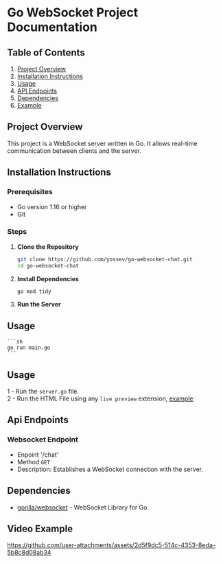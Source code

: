 # Go WebSocket Project Documentation
## Table of Contents

1. [Project Overview](#project-overview)
2. [Installation Instructions](#installation-instructions)
3. [Usage](#usage)
4. [API Endpoints](#api-endpoints)
5. [Dependencies](#dependencies)
6. [Example](#examples)

## <a name="project-overview">Project Overview</a>
This project is a WebSocket server written in Go. It allows real-time communication between clients and the server.

## <a name="installation-instructions">Installation Instructions</a>
### Prerequisites

- Go version 1.16 or higher
- Git

### Steps

1. **Clone the Repository**

    ```sh
    git clone https://github.com/yossev/go-websocket-chat.git
    cd go-websocket-chat
    ```

2. **Install Dependencies**

    ```sh
    go mod tidy
    ```

3. **Run the Server**
## <a name="usage">Usage</a>
    ```sh
    go run main.go
    ```
## <a name="usage">Usage</a>
1 - Run the `server.go` file. <br />
2 - Run the HTML File using any `live preview` extension, [example](https://marketplace.visualstudio.com/items?itemName=ritwickdey.LiveServer)

## <a name="api-endpoints">Api Endpoints </a>
### Websocket Endpoint
- Enpoint '/chat'
- Method `GET`
- Description: Establishes a WebSocket connection with the server.
  
## <a name="dependencies">Dependencies</a>
- [gorilla/websocket](https://github.com/gorilla/websocket) -  WebSocket Library for Go.

## <a name="examples"> Video Example </a>
https://github.com/user-attachments/assets/2d5f9dc5-514c-4353-8eda-5b8c8d08ab34







